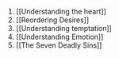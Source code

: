 1. [[Understanding the heart]]
2. [[Reordering Desires]]
3. [[Understanding temptation]]
4. [[Understanding Emotion]]
5. [[The Seven Deadly Sins]]